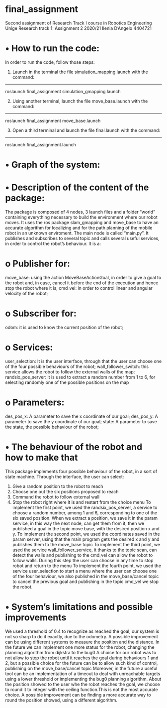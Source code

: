 # final_assignment
Second assignment of Research Track I course in Robotics Engineering Unige
 Research track 1: Assignment 2 2020/21
Ilenia D’Angelo 4404721
# •	How to run the code:

In order to run the code, follow those steps:
1.	Launch in the terminal the file simulation_mapping.launch with the command: 
---
roslaunch final_assignment simulation_gmapping.launch

2.	Using another terminal, launch the file move_base.launch with the command: 
---
roslaunch final_assignment move_base.launch

3.	Open a third terminal and launch the file final.launch with the command:
--- 
roslaunch final_assignment.launch

# •	Graph of the system:




# •	Description of the content of the package:

The package is composed of 4 nodes, 3 launch files and a folder “world” containing everything necessary to build the environment where our robot moves.
It uses the ros package slam_gmapping and move_base to have an accurate algorithm for localizing and for the path planning of the mobile robot in an unknown enviroment. 
The main node is called “main.py”. It publishes and subscribes to several topic and calls several useful services, in order to control the robot’s behaviour. It is a:
 # o	Publisher for:
move_base:  using the action MoveBaseActionGoal, in order to give a goal to the robot and, in case, cancel it before the end of the execution and hence stop the robot where it is;
cmd_vel: in order to control linear and angular velocity of the robot;
 # o	Subscriber for:
odom: it is used to know the current position of the robot;
 # o	Services:
user_selection: It is the user interface, through that the user can choose one of the four possible behaviours of the robot;
wall_follower_switch: this service allows the robot to follow the external walls of the map;
randsix_pos_server: it is used to extract a random number from 1 to 6, for selecting randomly one of the possible positions on the map

 # o	Parameters:
des_pos_x: A parameter to save the x coordinate of our goal;
des_pos_y: A parameter to save the y coordinate of our goal;
state: A parameter to save the state, the possible behaviour of the robot;

# •	The behaviour of the robot and how to make that
This package implements four possible behaviour of the robot, in a sort of state machine. Through the interface, the user can select:
1.	Give a random position to the robot to reach
2.	Choose one out the six positions proposed to reach
3.	Command the robot to follow external wall
4.	Stop the robot right where it is and restart from the choice menu
To implement the first point, we used the randsix_pos_server, a service to choose a random number, among 1 and 6, corresponding to one of the six saved position. When we extract a position, we save it in the param service, in this way the next node, can get them from it, then we published a goal in the topic move base, with the desired position x and y.
To implement the second point, we used the coordinates saved in the param server, using that the main program gets the desired x and y and publishes them to the move_base topic
To implement the third point, we used the service wall_follower_service, it thanks to the topic scan, can detect the walls and publishing to the cmd_vel can allow the robot to follow walls. During this step the user can choose in any time to stop robot and return to the menu
To implement the fourth point, we used the service user_selection to start a menu where the user can choose one of the four behaviour, we also published in the move_base/cancel topic to cancel the previous goal and publishing in the topic cmd_vel we stop the robot.

# •	System’s limitations and possible improvements
We used a threshold of 0.4 to recognize as reached the goal, our system is not so sharp to do it exactly, due to the odometry. A possible improvement can be using different systems to measure the position and the distance.
In the future we can implement one more status for the robot, changing the planning algorithm from dijkstra to the bug0
A choice for our robot was to not allow to stop the robot until it reaches the goal during behaviours 1 and 2, but a possible choice for the future can be to allow such kind of control, publishing on the move_base/cancel topic
Moreover, in the future a useful tool can be an implementation of a timeout to deal with unreachable targets using a lower threshold or implementing the bug0 planning algorithm.
About the position showed to the user whe the robot reaches the goal, we choose to round it to integer with the ceiling function.This is not the most accurate choice. A possible improvement can be finding a more accurate way to round the position showed, using a different algorithm.
